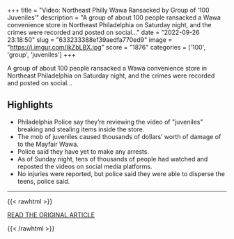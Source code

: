 +++
title = "Video: Northeast Philly Wawa Ransacked by Group of ‘100 Juveniles’"
description = "A group of about 100 people ransacked a Wawa convenience store in Northeast Philadelphia on Saturday night, and the crimes were recorded and posted on social..."
date = "2022-09-26 23:18:50"
slug = "633233388ef39aedfa770ed9"
image = "https://i.imgur.com/IkZbLBX.jpg"
score = "1876"
categories = ['100', 'group', 'juveniles']
+++

A group of about 100 people ransacked a Wawa convenience store in Northeast Philadelphia on Saturday night, and the crimes were recorded and posted on social...

## Highlights

- Philadelphia Police say they’re reviewing the video of "juveniles" breaking and stealing items inside the store.
- The mob of juveniles caused thousands of dollars’ worth of damage of to the Mayfair Wawa.
- Police said they have yet to make any arrests.
- As of Sunday night, tens of thousands of people had watched and reposted the videos on social media platforms.
- No injuries were reported, but police said they were able to disperse the teens, police said.

---

{{< rawhtml >}}
  <p class="article-category">
    <a target="_blank" href="https://www.nbcphiladelphia.com/news/local/video-northeast-philly-wawa-ransacked-by-group-of-100-juveniles/3373051/">READ THE ORIGINAL ARTICLE</a>
  </p>
{{< /rawhtml >}}
